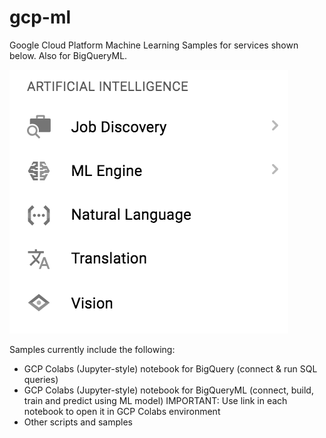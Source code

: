 # gcp-ml
Google Cloud Platform Machine Learning Samples for services shown below.  Also for BigQueryML.

![GCP AI](/images/gcp-ai.png)

Samples currently include the following:
 - GCP Colabs (Jupyter-style) notebook for BigQuery (connect & run SQL queries)
 - GCP Colabs (Jupyter-style) notebook for BigQueryML (connect, build, train and predict using ML model) IMPORTANT: Use link in each notebook to open it in GCP Colabs environment
 - Other scripts and samples
